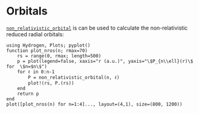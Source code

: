 # Orbitals

[`non_relativistic_orbital`](@ref) is can be used to calculate the non-relativistic reduced
radial orbitals:

```@example
using Hydrogen, Plots; pyplot()
function plot_nros(n; rmax=70)
    rs = range(0, rmax; length=500)
    p = plot(legend=false, xaxis="r (a.u.)", yaxis="\$P_{n\\ell}(r)\$  for  \$n=$n\$")
    for ℓ in 0:n-1
        P = non_relativistic_orbital(n, ℓ)
        plot!(rs, P.(rs))
    end
    return p
end
plot([plot_nros(n) for n=1:4]..., layout=(4,1), size=(800, 1200))
```

